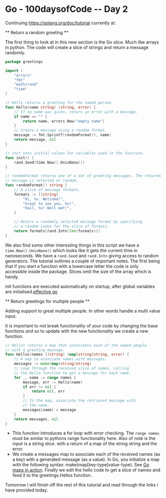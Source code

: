 # Go - 100daysofCode -- Day 2

Continuing https://golang.org/doc/tutorial currently at:

** Return a random greeting **

The first thing to look at in this new section is the Go slice. Much
like arrays in python. The code will create a slice of strings and
return a message randomly.

```Go
package greetings

import (
    "errors"
    "fmt"
    "math/rand"
    "time"
)

// Hello returns a greeting for the named person.
func Hello(name string) (string, error) {
    // If no name was given, return an error with a message.
    if name == "" {
        return name, errors.New("empty name")
    }
    // Create a message using a random format.
    message := fmt.Sprintf(randomFormat(), name)
    return message, nil
}

// init sets initial values for variables used in the function.
func init() {
    rand.Seed(time.Now().UnixNano())
}

// randomFormat returns one of a set of greeting messages. The returned
// message is selected at random.
func randomFormat() string {
    // A slice of message formats.
    formats := []string{
        "Hi, %v. Welcome!",
        "Great to see you, %v!",
        "Hail, %v! Well met!",
    }

    // Return a randomly selected message format by specifying
    // a random index for the slice of formats.
    return formats[rand.Intn(len(formats))]
}
```


We also find some other interesting things in this script we have a
`time.Now().UnixNano()` which looks like it gets the current time in
nanoseconds. We have a `rand.Seed` and `rand.Intn` giving access to
random generators. The tutorial outlines a couple of important
notes. The first being that if you start a function with a lowercase
letter the code is only accessible inside the package. Slices omit the
size of the array which is handy. 

init functions are executed automatically on startup, after global
variables are initialised.[effective go](https://golang.org/doc/effective_go#init)

** Return greetings for multiple people **

Adding support to great multiple people. In other words handle a multi
value input.

It is important to not break functionality of your code by changing
the base functions and so to update with the new functionality we
create a new function.
```Go
// Hellos returns a map that associates each of the named people
// with a greeting message.
func Hellos(names []string) (map[string]string, error) {
    // A map to associate names with messages.
    messages := make(map[string]string)
    // Loop through the received slice of names, calling
    // the Hello function to get a message for each name.
    for _, name := range names {
        message, err := Hello(name)
        if err != nil {
            return nil, err
        }
        // In the map, associate the retrieved message with
        // the name.
        messages[name] = message
    }
    return messages, nil
}
```
* This function introduces a for loop with error checking. The `range
names` must be similar to pythons range functionality here.
Also of note is the input is a string slice. with a return of a map
of the string string and the error.
* We create a messages map to associate each of the received names (as a
  key) with a generated message (as a value). In Go, you initialize a
  map with the following syntax: make(map[key-type]value-type). See
  [Go maps in action](https://go.dev/blog/maps). Finally we edit the
  hello code to get a slice of names and feed it to the
  greetings.Hellos function.

Tomorrow i will finish off the rest of this tutorial and read
through the links i have provided today.

